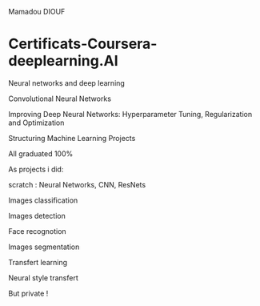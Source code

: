 Mamadou DIOUF

# Certificats-Coursera-deeplearning.AI

Neural networks and deep learning

Convolutional Neural Networks

Improving Deep Neural Networks: Hyperparameter Tuning, Regularization and Optimization

Structuring Machine Learning Projects

All graduated 100%

As projects i did:

scratch : Neural Networks, CNN, ResNets 

Images classification

Images detection

Face recognotion

Images segmentation 

Transfert learning

Neural style transfert

But private ! 



